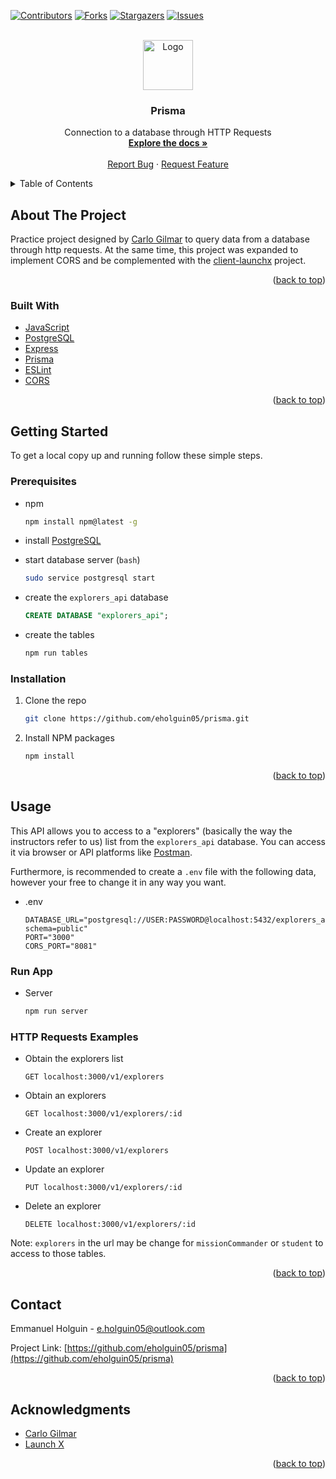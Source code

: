 <div id="top"></div>

[![Contributors][contributors-shield]][contributors-url]
[![Forks][forks-shield]][forks-url]
[![Stargazers][stars-shield]][stars-url]
[![Issues][issues-shield]][issues-url]



<!-- PROJECT LOGO -->
<br />
<div align="center">
  <a href="https://github.com/eholguin05/prisma">
    <img src="https://raw.githubusercontent.com/othneildrew/Best-README-Template/master/images/logo.png" alt="Logo" width="80" height="80">
  </a>

<h3 align="center">Prisma</h3>

  <p align="center">
    Connection to a database through HTTP Requests
    <br />
    <a href="https://github.com/eholguin05/prisma"><strong>Explore the docs »</strong></a>
    <br />
    <br />
    <a href="https://github.com/eholguin05/prisma/issues">Report Bug</a>
    ·
    <a href="https://github.com/eholguin05/prisma/issues">Request Feature</a>
  </p>
</div>



<!-- TABLE OF CONTENTS -->
<details>
  <summary>Table of Contents</summary>
  <ol>
    <li>
      <a href="#about-the-project">About The Project</a>
      <ul>
        <li><a href="#built-with">Built With</a></li>
      </ul>
    </li>
    <li>
      <a href="#getting-started">Getting Started</a>
      <ul>
        <li><a href="#prerequisites">Prerequisites</a></li>
        <li><a href="#installation">Installation</a></li>
      </ul>
    </li>
    <li><a href="#usage">Usage</a></li>
    <li><a href="#roadmap">Roadmap</a></li>
    <li><a href="#contact">Contact</a></li>
    <li><a href="#acknowledgments">Acknowledgments</a></li>
  </ol>
</details>



<!-- ABOUT THE PROJECT -->
## About The Project

Practice project designed by [Carlo Gilmar][carlogilmar] to query data from a database through http requests. At the same time, this project was expanded to implement CORS and be complemented with the [client-launchx][client-launchx-url] project.

<p align="right">(<a href="#top">back to top</a>)</p>



### Built With

* [JavaScript](https://www.javascript.com/)
* [PostgreSQL](https://www.postgresql.org/)
* [Express](https://expressjs.com/)
* [Prisma](https://www.prisma.io/)
* [ESLint](https://eslint.org/)
* [CORS](https://www.npmjs.com/package/cors)

<p align="right">(<a href="#top">back to top</a>)</p>



<!-- GETTING STARTED -->
## Getting Started

To get a local copy up and running follow these simple steps.

### Prerequisites

* npm
  ```sh
  npm install npm@latest -g
  ```

* install [PostgreSQL][psql-url]

* start database server (`bash`)
  ```sh
  sudo service postgresql start
  ```
* create the `explorers_api` database
  ```sql
  CREATE DATABASE "explorers_api";
  ```
* create the tables
  ```sh
  npm run tables
  ```

### Installation

1. Clone the repo
   ```sh
   git clone https://github.com/eholguin05/prisma.git
   ```
2. Install NPM packages
   ```sh
   npm install
   ```

<p align="right">(<a href="#top">back to top</a>)</p>



<!-- USAGE EXAMPLES -->
## Usage

This API allows you to access to a "explorers" (basically the way the instructors refer to us) list from the `explorers_api` database. You can access it via browser or API platforms like [Postman][postman].

Furthermore, is recommended to create a `.env` file with the following data, however your free to change it in any way you want.

* .env
  ```
  DATABASE_URL="postgresql://USER:PASSWORD@localhost:5432/explorers_api?schema=public"
  PORT="3000"
  CORS_PORT="8081"
  ```

### Run App

* Server
  ```sh
  npm run server
  ```

### HTTP Requests Examples

* Obtain the explorers list
  ```
  GET localhost:3000/v1/explorers
  ```
* Obtain an explorers
  ```
  GET localhost:3000/v1/explorers/:id
  ```
* Create an explorer
  ```
  POST localhost:3000/v1/explorers
  ```
* Update an explorer
  ```
  PUT localhost:3000/v1/explorers/:id
  ```
* Delete an explorer
  ```
  DELETE localhost:3000/v1/explorers/:id
  ```

Note: `explorers` in the url may be change for `missionCommander` or `student` to access to those tables.

<p align="right">(<a href="#top">back to top</a>)</p>



<!-- CONTACT -->
## Contact

Emmanuel Holguin - e.holguin05@outlook.com

Project Link: [https://github.com/eholguin05/prisma](https://github.com/eholguin05/prisma)

<p align="right">(<a href="#top">back to top</a>)</p>



<!-- ACKNOWLEDGMENTS -->
## Acknowledgments

* [Carlo Gilmar][carlogilmar]
* [Launch X][launchx]

<p align="right">(<a href="#top">back to top</a>)</p>



<!-- MARKDOWN LINKS & IMAGES -->
[contributors-shield]: https://img.shields.io/github/contributors/eholguin05/prisma.svg?style=for-the-badge
[contributors-url]: https://github.com/eholguin05/prisma/graphs/contributors
[forks-shield]: https://img.shields.io/github/forks/eholguin05/prisma.svg?style=for-the-badge
[forks-url]: https://github.com/eholguin05/prisma/network/members
[stars-shield]: https://img.shields.io/github/stars/eholguin05/prisma.svg?style=for-the-badge
[stars-url]: https://github.com/eholguin05/prisma/stargazers
[issues-shield]: https://img.shields.io/github/issues/eholguin05/prisma.svg?style=for-the-badge
[issues-url]: https://github.com/eholguin05/prisma/issues
[carlogilmar]: https://github.com/carlogilmar/
[launchx]: https://github.com/LaunchX-InnovaccionVirtual
[postman]: https://www.postman.com/
[psql-url]: https://www.postgresql.org/download/
[client-launchx-url]: https://github.com/eholguin05/client-launchx
